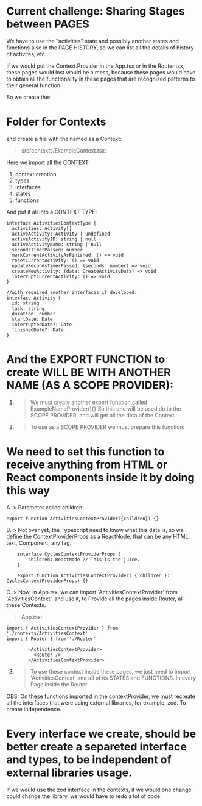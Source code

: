 # Current challenge: Sharing Stages between PAGES

We have to use the "activities" state and possibly another states and functions also in the PAGE HISTORY, so we can list all the details of history of activites, etc.

If we would put the Context.Provider in the App.tsx or in the Router.tsx, these pages would lost would be a mess, because these pages would have to obtain all the functionality in these pages that are recognized patterns to their general function.

So we create the:
# Folder for Contexts
and create a file with the named as a Context:
> src/contexts/ExampleContext.tsx:

Here we import all the CONTEXT:
1. context creation
2. types
3. interfaces
4. states
5. functions

And put it all into a CONTEXT TYPE:
```tsx
interface ActivitiesContextType {
  activities: Activity[]
  activeActivity: Activity | undefined
  activeActivityID: string | null
  activeActivityName: string | null
  secondsTimerPassed: number
  markCurrentActivityAsFinished: () => void
  resetCurrentActivity: () => void
  updateSecondsTimerPassed: (seconds: number) => void
  createNewActivity: (data: CreateActivityData) => void
  interruptCurrentActivity: () => void
}

//with required another interfaces if developed:
interface Activity {
  id: string
  task: string
  duration: number
  startDate: Date
  interruptedDate?: Date
  finishedDate?: Date
}
```

# And the EXPORT FUNCTION to create WILL BE WITH ANOTHER NAME (AS A SCOPE PROVIDER):

1. > We must create another export function called ExampleNameProvider(){}
   So this one will be used do to the SCOPE PROVIDER, and will get all the data of the Context.

2. > To use as a SCOPE PROVIDER we must prepare this function:
# We need to set this function to receive anything from HTML or React components inside it by doing this way

A. > Parameter called children:
```tsx
export function ActivitiesContextProvider({children}) {}
```

B. > Not over yet, the Typescript need to know what this data is, so we define the ContextProviderProps as a ReactNode, that can be any HTML, text, Component, any tag.
```tsx
    interface CyclesContextProviderProps {
        children: ReactNode // This is the juice.
    }

    export function ActivitiesContextProvider( { children }: CyclesContextProviderProps) {}
```

C. > Now, in App.tsx, we can import 'ActivitiesContextProvider' from 'ActivitiesContext', and use it, to Provide all the pages inside Router, all these Contexts.
> App.tsx:
```tsx
import { ActivitiesContextProvider } from './contexts/ActivitiesContext'
import { Router } from './Router'

        <ActivitiesContextProvider>
          <Router />
        </ActivitiesContextProvider>
```


3. > To use these context inside these pages, we just need to import 'ActivitiesContext' and all of its STATES and FUNCTIONS. In every Page inside the Router.


OBS: On these functions imported in the contextProvider, we must recreate all the interfaces that were using external libraries, for example, zod. To create independence.
# Every interface we create, should be better create a separeted interface and types, to be independent of external libraries usage.

If we would use the zod interface in the contexts, if we would one change could change the library, we would have to redo a lot of code.
